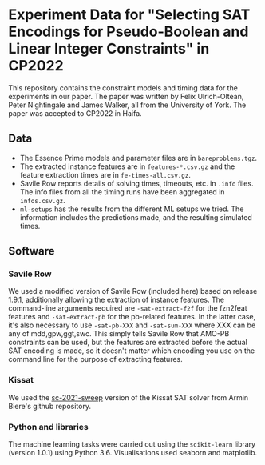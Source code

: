 # Experiment Data for "Selecting SAT Encodings for Pseudo-Boolean and Linear Integer Constraints" in CP2022

This repository contains the constraint models and timing data for the experiments
in our paper.  The paper was written by Felix Ulrich-Oltean, Peter Nightingale and
James Walker, all from the University of York.  The paper was accepted to CP2022
in Haifa.

## Data
- The Essence Prime models and parameter files are in `bareproblems.tgz`.
- The extracted instance features are in `features-*.csv.gz` and the feature
  extraction times are in `fe-times-all.csv.gz`.
- Savile Row reports details of solving times, timeouts, etc. in `.info` files.
  The info files from all the timing runs have been aggregated in
  `infos.csv.gz`.
- `ml-setups` has the results from the different ML setups we tried. The
  information includes the predictions made, and the resulting simulated times.

## Software

### Savile Row
We used a modified version of Savile Row (included here) based on release 1.9.1,
additionally allowing the extraction of instance features.  The command-line
arguments required are `-sat-extract-f2f` for the fzn2feat features and
`-sat-extract-pb` for the pb-related features.  In the latter case, it's also
necessary to use `-sat-pb-XXX` and `-sat-sum-XXX` where XXX can be any of
mdd,gpw,ggt,swc.  This simply tells Savile Row that AMO-PB constraints can be
used, but the features are extracted before the actual SAT encoding is made, so
it doesn't matter which encoding you use on the command line for the purpose of
extracting features.

### Kissat
We used the
[sc-2021-sweep](https://github.com/arminbiere/kissat/tree/sc2021-sweep) version
of the Kissat SAT solver from Armin Biere's github repository.

### Python and libraries
The machine learning tasks were carried out using the `scikit-learn` library
(version 1.0.1) using Python 3.6.  Visualisations used seaborn and matplotlib.
